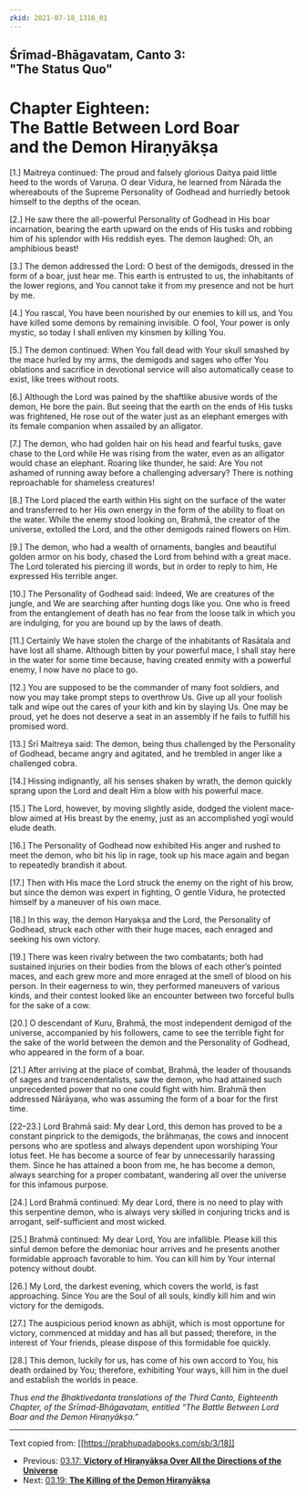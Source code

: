 ```yaml
---
zkid: 2021-07-18_1316_01
---
```


## Śrīmad-Bhāgavatam, Canto 3:<br> "The Status Quo"
# Chapter Eighteen:<br> The Battle Between Lord Boar<br> and the Demon Hiraṇyākṣa

[1.] Maitreya continued: The proud and falsely glorious Daitya paid little heed to the words of Varuṇa. O dear Vidura, he learned from Nārada the whereabouts of the Supreme Personality of Godhead and hurriedly betook himself to the depths of the ocean.

[2.] He saw there the all-powerful Personality of Godhead in His boar incarnation, bearing the earth upward on the ends of His tusks and robbing him of his splendor with His reddish eyes. The demon laughed: Oh, an amphibious beast!

[3.] The demon addressed the Lord: O best of the demigods, dressed in the form of a boar, just hear me. This earth is entrusted to us, the inhabitants of the lower regions, and You cannot take it from my presence and not be hurt by me.

[4.] You rascal, You have been nourished by our enemies to kill us, and You have killed some demons by remaining invisible. O fool, Your power is only mystic, so today I shall enliven my kinsmen by killing You.

[5.] The demon continued: When You fall dead with Your skull smashed by the mace hurled by my arms, the demigods and sages who offer You oblations and sacrifice in devotional service will also automatically cease to exist, like trees without roots.

[6.] Although the Lord was pained by the shaftlike abusive words of the demon, He bore the pain. But seeing that the earth on the ends of His tusks was frightened, He rose out of the water just as an elephant emerges with its female companion when assailed by an alligator.

[7.] The demon, who had golden hair on his head and fearful tusks, gave chase to the Lord while He was rising from the water, even as an alligator would chase an elephant. Roaring like thunder, he said: Are You not ashamed of running away before a challenging adversary? There is nothing reproachable for shameless creatures!

[8.] The Lord placed the earth within His sight on the surface of the water and transferred to her His own energy in the form of the ability to float on the water. While the enemy stood looking on, Brahmā, the creator of the universe, extolled the Lord, and the other demigods rained flowers on Him.

[9.] The demon, who had a wealth of ornaments, bangles and beautiful golden armor on his body, chased the Lord from behind with a great mace. The Lord tolerated his piercing ill words, but in order to reply to him, He expressed His terrible anger.

[10.] The Personality of Godhead said: Indeed, We are creatures of the jungle, and We are searching after hunting dogs like you. One who is freed from the entanglement of death has no fear from the loose talk in which you are indulging, for you are bound up by the laws of death.

[11.] Certainly We have stolen the charge of the inhabitants of Rasātala and have lost all shame. Although bitten by your powerful mace, I shall stay here in the water for some time because, having created enmity with a powerful enemy, I now have no place to go.

[12.] You are supposed to be the commander of many foot soldiers, and now you may take prompt steps to overthrow Us. Give up all your foolish talk and wipe out the cares of your kith and kin by slaying Us. One may be proud, yet he does not deserve a seat in an assembly if he fails to fulfill his promised word.

[13.] Śrī Maitreya said: The demon, being thus challenged by the Personality of Godhead, became angry and agitated, and he trembled in anger like a challenged cobra.

[14.] Hissing indignantly, all his senses shaken by wrath, the demon quickly sprang upon the Lord and dealt Him a blow with his powerful mace.

[15.] The Lord, however, by moving slightly aside, dodged the violent mace-blow aimed at His breast by the enemy, just as an accomplished yogī would elude death.

[16.] The Personality of Godhead now exhibited His anger and rushed to meet the demon, who bit his lip in rage, took up his mace again and began to repeatedly brandish it about.

[17.] Then with His mace the Lord struck the enemy on the right of his brow, but since the demon was expert in fighting, O gentle Vidura, he protected himself by a maneuver of his own mace.

[18.] In this way, the demon Haryakṣa and the Lord, the Personality of Godhead, struck each other with their huge maces, each enraged and seeking his own victory.

[19.] There was keen rivalry between the two combatants; both had sustained injuries on their bodies from the blows of each other’s pointed maces, and each grew more and more enraged at the smell of blood on his person. In their eagerness to win, they performed maneuvers of various kinds, and their contest looked like an encounter between two forceful bulls for the sake of a cow.

[20.] O descendant of Kuru, Brahmā, the most independent demigod of the universe, accompanied by his followers, came to see the terrible fight for the sake of the world between the demon and the Personality of Godhead, who appeared in the form of a boar.

[21.] After arriving at the place of combat, Brahmā, the leader of thousands of sages and transcendentalists, saw the demon, who had attained such unprecedented power that no one could fight with him. Brahmā then addressed Nārāyaṇa, who was assuming the form of a boar for the first time.

[22–23.] Lord Brahmā said: My dear Lord, this demon has proved to be a constant pinprick to the demigods, the brāhmaṇas, the cows and innocent persons who are spotless and always dependent upon worshiping Your lotus feet. He has become a source of fear by unnecessarily harassing them. Since he has attained a boon from me, he has become a demon, always searching for a proper combatant, wandering all over the universe for this infamous purpose.

[24.] Lord Brahmā continued: My dear Lord, there is no need to play with this serpentine demon, who is always very skilled in conjuring tricks and is arrogant, self-sufficient and most wicked.

[25.] Brahmā continued: My dear Lord, You are infallible. Please kill this sinful demon before the demoniac hour arrives and he presents another formidable approach favorable to him. You can kill him by Your internal potency without doubt.

[26.] My Lord, the darkest evening, which covers the world, is fast approaching. Since You are the Soul of all souls, kindly kill him and win victory for the demigods.

[27.] The auspicious period known as abhijit, which is most opportune for victory, commenced at midday and has all but passed; therefore, in the interest of Your friends, please dispose of this formidable foe quickly.

[28.] This demon, luckily for us, has come of his own accord to You, his death ordained by You; therefore, exhibiting Your ways, kill him in the duel and establish the worlds in peace.

_Thus end the Bhaktivedanta translations of the Third Canto, Eighteenth Chapter, of the Śrīmad-Bhāgavatam, entitled “The Battle Between Lord Boar and the Demon Hiraṇyākṣa.”_

---

Text copied from: [[https://prabhupadabooks.com/sb/3/18]]

- Previous: [03.17: **Victory of Hiraṇyākṣa Over All the Directions of the Universe**](03.17-t.html)
- Next: [03.19: **The Killing of the Demon Hiraṇyākṣa**](03.19-t.html)
<!--stackedit_data:
eyJoaXN0b3J5IjpbLTE1NzUwMzI0MTBdfQ==
-->